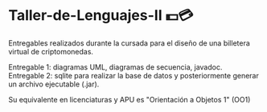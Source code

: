 # Taller-de-Lenguajes-II 💵💳
Entregables realizados durante la cursada para el diseño de una billetera virtual de criptomonedas.

Entregable 1: diagramas UML, diagramas de secuencia, javadoc.<br>
Entregable 2: sqlite para realizar la base de datos y posteriormente generar un archivo ejecutable (.jar).

Su equivalente en licenciaturas y APU es "Orientación a Objetos 1" (OO1)
